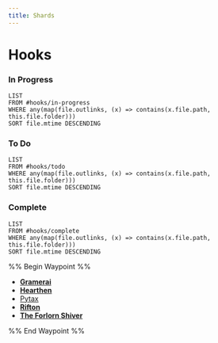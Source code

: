 ```yaml
---
title: Shards
---
```


# Hooks

### In Progress

````dataview
LIST
FROM #hooks/in-progress
WHERE any(map(file.outlinks, (x) => contains(x.file.path, this.file.folder)))
SORT file.mtime DESCENDING
````

### To Do

````dataview
LIST
FROM #hooks/todo
WHERE any(map(file.outlinks, (x) => contains(x.file.path, this.file.folder)))
SORT file.mtime DESCENDING
````

### Complete

````dataview
LIST
FROM #hooks/complete
WHERE any(map(file.outlinks, (x) => contains(x.file.path, this.file.folder)))
SORT file.mtime DESCENDING
````

%% Begin Waypoint %%

* **[Gramerai](Gramerai/Gramerai.md)**
* **[Hearthen](Hearthen/Hearthen.md)**
* [Pytax](Pytax.md)
* **[Rifton](Rifton/Rifton.md)**
* **[The Forlorn Shiver](The%20Forlorn%20Shiver/The%20Forlorn%20Shiver.md)**

%% End Waypoint %%

